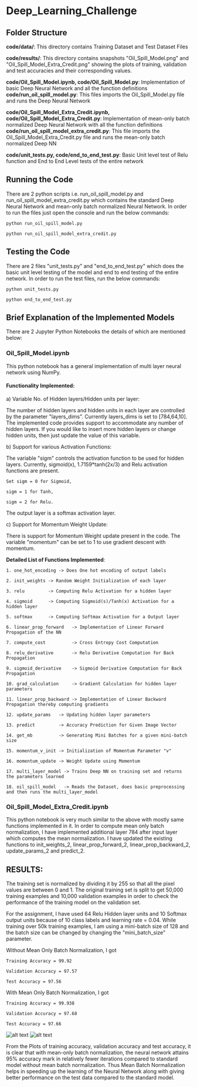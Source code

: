 # Deep_Learning_Challenge


## Folder Structure
**code/data/**: This directory contains Training Dataset and Test Dataset Files

**code/results/**: This directory contains snapshots "Oil_Spill_Model.png" and "Oil_Spill_Model_Extra_Credit.png" showing the plots of training, validation 
and test accuracies and their corresponding values.


**code/Oil_Spill_Model.ipynb, code/Oil_Spill_Model.py**: Implementation of basic Deep Neural Network and all the function definitions
**code/run_oil_spill_model.py**: This files imports the Oil_Spill_Model.py file and runs the Deep Neural Network


**code/Oil_Spill_Model_Extra_Credit.ipynb, code/Oil_Spill_Model_Extra_Credit.py**: Implementation of mean-only batch normalized Deep Neural Network with all the function definitions
**code/run_oil_spill_model_extra_credit.py**: This file imports the Oil_Spill_Model_Extra_Credit.py file and runs the mean-only batch normalized Deep NN

**code/unit_tests.py, code/end_to_end_test.py**: Basic Unit level test of Relu function and End to End Level tests of the entire network

## Running the Code
There are 2 python scripts i.e. run_oil_spill_model.py and run_oil_spill_model_extra_credit.py which contains the standard Deep Neural Network
and mean-only batch normalized Neural Network. In order to run the files just open the console and run the below commands:

	python run_oil_spill_model.py

	python run_oil_spill_model_extra_credit.py
	
	
## Testing the Code
There are 2 files "unit_tests.py" and "end_to_end_test.py" which does the basic unit level testing of the model and end to end testing of the entire network.
In order to run the test files, run the below commands:

	python unit_tests.py
	
	python end_to_end_test.py



## Brief Explanation of the Implemented Models
There are 2 Jupyter Python Notebooks the details of which are mentioned below:

### Oil_Spill_Model.ipynb

This python notebook has a general implementation of multi layer neural network using NumPy.

#### Functionality Implemented: 

a) Variable No. of Hidden layers/Hidden units per layer:

The number of hidden layers and hidden units in each layer are controlled by the parameter "layers_dims".
Currently layers_dims is set to [784,64,10].
The implemented code provides support to accommodate any number of hidden layers.
If you would like to insert more hidden layers or change hidden units, then just update the value of this variable.


b) Support for various Activation Functions:

The variable "sigm" controls the activation function to be used for hidden layers. Currently, sigmoid(x), 
1.7159*tanh(2x/3) and Relu activation functions are present. 

	Set sigm = 0 for Sigmoid,

	sigm = 1 for Tanh,
	
	sigm = 2 for Relu.
	
The output layer is a softmax activation layer.
	
c) Support for Momentum Weight Update:

There is support for Momentum Weight update present in the code. The variable "momentum" can be set to 1 to use 
gradient descent with momentum.


**Detailed List of Functions Implemented**: 

	1. one_hot_encoding -> Does One hot encoding of output labels 
	
	2. init_weights -> Random Weight Initialization of each layer
	
	3. relu         -> Computing Relu Activation for a hidden layer
	
	4. sigmoid      -> Computing Sigmoid(s)/Tanh(x) Activation for a hidden layer
	
	5. softmax      -> Computing Softmax Activation for a Output layer
	
	6. linear_prop_forward   -> Implementation of Linear Forward Propagation of the NN
	
	7. compute_cost          -> Cross Entropy Cost Computation 
	
	8. relu_derivative       -> Relu Derivative Computation for Back Propagation
	
	9. sigmoid_derivative    -> Sigmoid Derivative Computation for Back Propagation
	
	10. grad_calculation     -> Gradient Calculation for hidden layer parameters
	
	11. linear_prop_backward -> Implementation of Linear Backward Propagation thereby computing gradients
	
	12. update_params   -> Updating hidden layer parameters
	
	13. predict         -> Accuracy Prediction for Given Image Vector
	
	14. get_mb          -> Generating Mini Batches for a given mini-batch size
	
	15. momentum_v_init -> Initialization of Momentum Parameter "v"
	
	16. momentum_update -> Weight Update using Momentum
	
	17. multi_layer_model -> Trains Deep NN on training set and returns the parameters learned
	
	18. oil_spill_model   -> Reads the Dataset, does basic preprocessing and then runs the multi_layer_model
	

	
	
###	Oil_Spill_Model_Extra_Credit.ipynb
This python notebook is very much similar to the above with mostly same functions implemented in it. 
In order to compute mean only batch normalization, I have implemented additional layer 784 after input layer 
which computes the mean normalization. I have updated the existing functions to init_weights_2, linear_prop_forward_2,
linear_prop_backward_2, update_params_2 and predict_2.



## RESULTS:

The training set is normalized by dividing it by 255 so that all the pixel values are between 0 and 1.
The original training set is split to get 50,000 training examples and 10,000 validation examples in order to 
check the performance of the training model on the validation set. 

For the assignment, I have used 64 Relu Hidden layer units and 10 Softmax output units because of 10 class labels and learning rate = 0.04.
While training over 50k training examples, I am using a mini-batch size of 128 and the batch size can be changed by changing 
the "mini_batch_size" parameter. 


Without Mean Only Batch Normalization, I got

	Training Accuracy = 99.92
	
	Validation Accuracy = 97.57
	
	Test Accuracy = 97.56
	
	
With Mean Only Batch Normalization, I got

	Training Accuracy = 99.938
	
	Validation Accuracy = 97.68
	
	Test Accuracy = 97.66
	
![alt text](./code/Results/Oil_Spill_Model.PNG "Standard Deep NN")
![alt text](./code/Results/Oil_Spill_Model_Extra_Credit.PNG "Mean-Only Batch Normalized Deep NN")
	
From the Plots of training accuracy, validation accuracy and test accuracy, it is clear that with mean-only batch normalization, 
the neural network attains 95% accuracy mark in relatively fewer iterations compared to standard model without mean batch normalization.
Thus Mean Batch Normalization helps in speeding up the learning of the Neural Network along with giving better performance on the test
data compared to the standard model.
